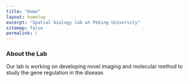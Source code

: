 ```yaml
---
title: "Home"
layout: homelay
excerpt: "Spatial biology lab at Peking University"
sitemap: false
permalink: /
---
```


### About the Lab

Our lab is working on developing novel imaging and molecular method to study the gene regulation in the disease.
